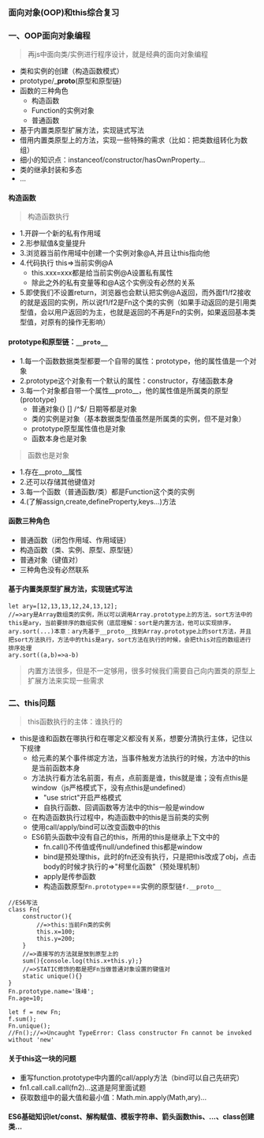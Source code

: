 ### 面向对象(OOP)和this综合复习
### 一、OOP面向对象编程
> 再js中面向类/实例进行程序设计，就是经典的面向对象编程
- 类和实例的创建（构造函数模式）
- prototype/___proto__(原型和原型链)
- 函数的三种角色
  + 构造函数
  + Function的实例对象
  + 普通函数
- 基于内置类原型扩展方法，实现链式写法
- 借用内置类原型上的方法，实现一些特殊的需求（比如：把类数组转化为数组）
- 细小的知识点：instanceof/constructor/hasOwnProperty...
- 类的继承封装和多态
- ...
#### 构造函数
> 构造函数执行
- 1.开辟一个新的私有作用域
- 2.形参赋值&变量提升
- 3.浏览器当前作用域中创建一个实例对象@A,并且让this指向他
- 4.代码执行 this=>当前实例@A
   + this.xxx=xxx都是给当前实例@A设置私有属性
   + 除此之外的私有变量等和@A这个实例没有必然的关系
- 5.即使我们不设置return，浏览器也会默认把实例@A返回，而外面f1/f2接收的就是返回的实例，所以说f1/f2是Fn这个类的实例（如果手动返回的是引用类型值，会以用户返回的为主，也就是返回的不再是Fn的实例，如果返回基本类型值，对原有的操作无影响）
#### prototype和原型链：`__proto__`
- 1.每一个函数数据类型都要一个自带的属性：prototype，他的属性值是一个对象
- 2.prototype这个对象有一个默认的属性：constructor，存储函数本身
- 3.每一个对象都自带一个属性__proto__，他的属性值是所属类的原型(prototype)
   + 普通对象{} [] /^$/ 日期等都是对象
   + 类的实例是对象（基本数据类型值虽然是所属类的实例，但不是对象）
   + prototype原型属性值也是对象
   + 函数本身也是对象
> 函数也是对象
 - 1.存在__proto__属性
 - 2.还可以存储其他键值对
 - 3.每一个函数（普通函数/类）都是Function这个类的实例
 - 4.(了解assign,create,defineProperty,keys...)方法
#### 函数三种角色
- 普通函数（闭包作用域、作用域链）
- 构造函数（类、实例、原型、原型链）
- 普通对象（键值对）
- 三种角色没有必然联系
#### 基于内置类原型扩展方法，实现链式写法
```
let ary=[12,13,13,12,24,13,12];
//=>ary是Array数组类的实例，所以可以调用Array.prototype上的方法，sort方法中的this是ary，当前要排序的数组实例（底层理解：sort是内置方法，他可以实现排序，ary.sort(...)本意：ary先基于__proto__找到Array.prototype上的sort方法，并且把sort方法执行，方法中的this是ary，sort方法在执行的时候，会把this对应的数组进行排序处理
ary.sort((a,b)=>a-b)
```
> 内置方法很多，但是不一定够用，很多时候我们需要自己向内置类的原型上扩展方法来实现一些需求

### 二、this问题
> this函数执行的主体：谁执行的
- this是谁和函数在哪执行和在哪定义都没有关系，想要分清执行主体，记住以下规律
  + 给元素的某个事件绑定方法，当事件触发方法执行的时候，方法中的this是当前函数本身
  + 方法执行看方法名前面，有点，点前面是谁，this就是谁；没有点this是window（js严格模式下，没有点this是undefined）
    + "use strict"开启严格模式
    + 自执行函数、回调函数等方法中的this一般是window
  + 在构造函数执行过程中，构造函数中的this是当前类的实例
  + 使用call/apply/bind可以改变函数中的this
  + ES6箭头函数中没有自己的this，所用的this是继承上下文中的
     + fn.call()不传值或传null/undefined this都是window
     + bind是预处理this，此时的fn还没有执行，只是把this改成了obj，点击body的时候才执行的=>"柯里化函数"（预处理机制）
     + apply是传参函数
     + 构造函数原型`Fn.prototype`===实例的原型链`f.__proto__`
```
//ES6写法 
class Fn{
    constructor(){
        //=>this:当前Fn类的实例
        this.x=100;
    	this.y=200;
    }
    //=>直接写的方法就是放到原型上的
    sum(){console.log(this.x+this.y);}
    //=>STATIC修饰的都是把Fn当做普通对象设置的键值对
    static unique(){}
}
Fn.prototype.name='珠峰';
Fn.age=10;

let f = new Fn;
f.sum();
Fn.unique();
//Fn();//=>Uncaught TypeError: Class constructor Fn cannot be invoked without 'new'
```
#### 关于this这一块的问题
- 重写function.prototype中内置的call/apply方法（bind可以自己先研究）
- fn1.call.call.call(fn2)...这道是阿里面试题
- 获取数组中的最大值和最小值：Math.min.apply(Math,ary)...
#### ES6基础知识let/const、解构赋值、模板字符串、箭头函数this、...、class创建类...